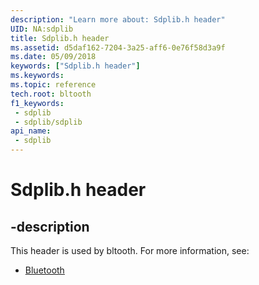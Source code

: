 ```yaml
---
description: "Learn more about: Sdplib.h header"
UID: NA:sdplib
title: Sdplib.h header
ms.assetid: d5daf162-7204-3a25-aff6-0e76f58d3a9f
ms.date: 05/09/2018
keywords: ["Sdplib.h header"]
ms.keywords: 
ms.topic: reference
tech.root: bltooth
f1_keywords:
 - sdplib
 - sdplib/sdplib
api_name:
 - sdplib
---
```


# Sdplib.h header


## -description

This header is used by bltooth. For more information, see:

- [Bluetooth](../_bltooth/index.md)

